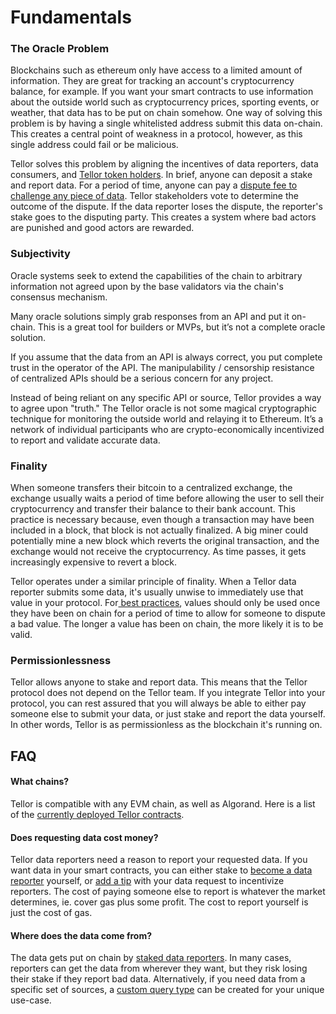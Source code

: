 # Fundamentals

### The Oracle Problem

Blockchains such as ethereum only have access to a limited amount of information. They are great for tracking an account's cryptocurrency balance, for example. If you want your smart contracts to use information about the outside world such as cryptocurrency prices, sporting events, or weather, that data has to be put on chain somehow. One way of solving this problem is by having a single whitelisted address submit this data on-chain. This creates a central point of weakness in a protocol, however, as this single address could fail or be malicious.

Tellor solves this problem by aligning the incentives of data reporters, data consumers, and [Tellor token holders](https://etherscan.io/token/0x88df592f8eb5d7bd38bfef7deb0fbc02cf3778a0). In brief, anyone can deposit a stake and report data. For a period of time, anyone can pay a [dispute fee to challenge any piece of data](http://127.0.0.1:5000/s/tcQlo49FAqTaOimNOz0X/disputing-data). Tellor stakeholders vote to determine the outcome of the dispute. If the data reporter loses the dispute, the reporter's stake goes to the disputing party. This creates a system where bad actors are punished and good actors are rewarded.

### Subjectivity

Oracle systems seek to extend the capabilities of the chain to arbitrary information not agreed upon by the base validators via the chain's consensus mechanism.

Many oracle solutions simply grab responses from an API and put it on-chain. This is a great tool for builders or MVPs, but it’s not a complete oracle solution.

If you assume that the data from an API is always correct, you put complete trust in the operator of the API. The manipulability / censorship resistance of centralized APIs should be a serious concern for any project.

Instead of being reliant on any specific API or source, Tellor provides a way to agree upon "truth." The Tellor oracle is not some magical cryptographic technique for monitoring the outside world and relaying it to Ethereum. It’s a network of individual participants who are crypto-economically incentivized to report and validate accurate data.

### Finality

When someone transfers their bitcoin to a centralized exchange, the exchange usually waits a period of time before allowing the user to sell their cryptocurrency and transfer their balance to their bank account. This practice is necessary because, even though a transaction may have been included in a block, that block is not actually finalized. A big miner could potentially mine a new block which reverts the original transaction, and the exchange would not receive the cryptocurrency. As time passes, it gets increasingly expensive to revert a block.

Tellor operates under a similar principle of finality. When a Tellor data reporter submits some data, it's usually unwise to immediately use that value in your protocol. For[ best practices](https://tellor.io/best-practices-for-oracle-users-on-ethereum/), values should only be used once they have been on chain for a period of time to allow for someone to dispute a bad value. The longer a value has been on chain, the more likely it is to be valid.

### Permissionlessness

Tellor allows anyone to stake and report data. This means that the Tellor protocol does not depend on the Tellor team. If you integrate Tellor into your protocol, you can rest assured that you will always be able to either pay someone else to submit your data, or just stake and report the data yourself. In other words, Tellor is as permissionless as the blockchain it's running on.

## FAQ

#### What chains?

Tellor is compatible with any EVM chain, as well as Algorand. Here is a list of the [currently deployed Tellor contracts](http://127.0.0.1:5000/s/tcQlo49FAqTaOimNOz0X/the-basics/contracts-reference).

#### Does requesting data cost money?

Tellor data reporters need a reason to report your requested data. If you want data in your smart contracts, you can either stake to [become a data reporter](http://127.0.0.1:5000/s/tcQlo49FAqTaOimNOz0X/reporting-data/setup-and-usage) yourself, or [add a tip](http://127.0.0.1:5000/s/tcQlo49FAqTaOimNOz0X/getting-data/funding-a-feed) with your data request to incentivize reporters. The cost of paying someone else to report is whatever the market determines, ie. cover gas plus some profit. The cost to report yourself is just the cost of gas.

#### Where does the data come from?

The data gets put on chain by [staked data reporters](https://docs.tellor.io/tellor/reporting-data/becoming-a-reporter). In many cases, reporters can get the data from wherever they want, but they risk losing their stake if they report bad data. Alternatively, if you need data from a specific set of sources, a [custom query type](https://github.com/tellor-io/dataSpecs/issues/25) can be created for your unique use-case.

####
